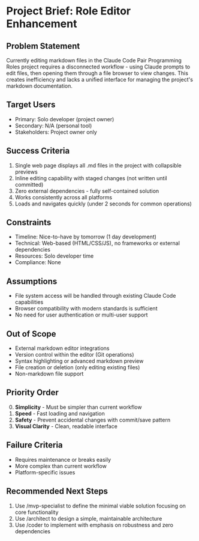 # Project Brief: Role Editor Enhancement

## Problem Statement
Currently editing markdown files in the Claude Code Pair Programming Roles project requires a disconnected workflow - using Claude prompts to edit files, then opening them through a file browser to view changes. This creates inefficiency and lacks a unified interface for managing the project's markdown documentation.

## Target Users
- Primary: Solo developer (project owner)
- Secondary: N/A (personal tool)
- Stakeholders: Project owner only

## Success Criteria
1. Single web page displays all .md files in the project with collapsible previews
2. Inline editing capability with staged changes (not written until committed)
3. Zero external dependencies - fully self-contained solution
4. Works consistently across all platforms
5. Loads and navigates quickly (under 2 seconds for common operations)

## Constraints
- Timeline: Nice-to-have by tomorrow (1 day development)
- Technical: Web-based (HTML/CSS/JS), no frameworks or external dependencies
- Resources: Solo developer time
- Compliance: None

## Assumptions
- File system access will be handled through existing Claude Code capabilities
- Browser compatibility with modern standards is sufficient
- No need for user authentication or multi-user support

## Out of Scope
- External markdown editor integrations
- Version control within the editor (Git operations)
- Syntax highlighting or advanced markdown preview
- File creation or deletion (only editing existing files)
- Non-markdown file support

## Priority Order
0. **Simplicity** - Must be simpler than current workflow
1. **Speed** - Fast loading and navigation
2. **Safety** - Prevent accidental changes with commit/save pattern
3. **Visual Clarity** - Clean, readable interface

## Failure Criteria
- Requires maintenance or breaks easily
- More complex than current workflow
- Platform-specific issues

## Recommended Next Steps
1. Use /mvp-specialist to define the minimal viable solution focusing on core functionality
2. Use /architect to design a simple, maintainable architecture
3. Use /coder to implement with emphasis on robustness and zero dependencies